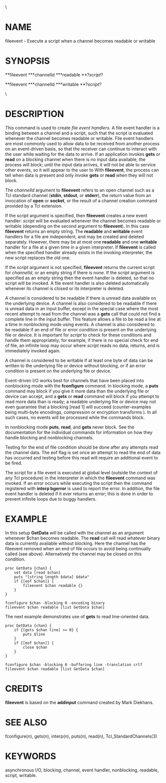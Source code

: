 \

# NAME

fileevent - Execute a script when a channel becomes readable or writable

# SYNOPSIS

**fileevent ***channelId ***readable **?*script*?

**fileevent ***channelId ***writable **?*script*?

\

# DESCRIPTION

This command is used to create *file event handlers*. A file event
handler is a binding between a channel and a script, such that the
script is evaluated whenever the channel becomes readable or writable.
File event handlers are most commonly used to allow data to be received
from another process on an event-driven basis, so that the receiver can
continue to interact with the user while waiting for the data to arrive.
If an application invokes **gets** or **read** on a blocking channel
when there is no input data available, the process will block; until the
input data arrives, it will not be able to service other events, so it
will appear to the user to With **fileevent**, the process can tell when
data is present and only invoke **gets** or **read** when they will not
block.

The *channelId* argument to **fileevent** refers to an open channel such
as a Tcl standard channel (**stdin**, **stdout**, or **stderr**), the
return value from an invocation of **open** or **socket**, or the result
of a channel creation command provided by a Tcl extension.

If the *script* argument is specified, then **fileevent** creates a new
event handler: *script* will be evaluated whenever the channel becomes
readable or writable (depending on the second argument to
**fileevent**). In this case **fileevent** returns an empty string. The
**readable** and **writable** event handlers for a file are independent,
and may be created and deleted separately. However, there may be at most
one **readable** and one **writable** handler for a file at a given time
in a given interpreter. If **fileevent** is called when the specified
handler already exists in the invoking interpreter, the new script
replaces the old one.

If the *script* argument is not specified, **fileevent** returns the
current script for *channelId*, or an empty string if there is none. If
the *script* argument is specified as an empty string then the event
handler is deleted, so that no script will be invoked. A file event
handler is also deleted automatically whenever its channel is closed or
its interpreter is deleted.

A channel is considered to be readable if there is unread data available
on the underlying device. A channel is also considered to be readable if
there is unread data in an input buffer, except in the special case
where the most recent attempt to read from the channel was a **gets**
call that could not find a complete line in the input buffer. This
feature allows a file to be read a line at a time in nonblocking mode
using events. A channel is also considered to be readable if an end of
file or error condition is present on the underlying file or device. It
is important for *script* to check for these conditions and handle them
appropriately; for example, if there is no special check for end of
file, an infinite loop may occur where *script* reads no data, returns,
and is immediately invoked again.

A channel is considered to be writable if at least one byte of data can
be written to the underlying file or device without blocking, or if an
error condition is present on the underlying file or device.

Event-driven I/O works best for channels that have been placed into
nonblocking mode with the **fconfigure** command. In blocking mode, a
**puts** command may block if you give it more data than the underlying
file or device can accept, and a **gets** or **read** command will block
if you attempt to read more data than is ready; a readable underlying
file or device may not even guarantee that a blocking \[read 1\] will
succeed (counter-examples being multi-byte encodings, compression or
encryption transforms ). In all such cases, no events will be processed
while the commands block.

In nonblocking mode **puts**, **read**, and **gets** never block. See
the documentation for the individual commands for information on how
they handle blocking and nonblocking channels.

Testing for the end of file condition should be done after any attempts
read the channel data. The eof flag is set once an attempt to read the
end of data has occurred and testing before this read will require an
additional event to be fired.

The script for a file event is executed at global level (outside the
context of any Tcl procedure) in the interpreter in which the
**fileevent** command was invoked. If an error occurs while executing
the script then the command registered with **interp bgerror** is used
to report the error. In addition, the file event handler is deleted if
it ever returns an error; this is done in order to prevent infinite
loops due to buggy handlers.

# EXAMPLE

In this setup **GetData** will be called with the channel as an argument
whenever \$chan becomes readable. The **read** call will read whatever
binary data is currently available without blocking. Here the channel
has the fileevent removed when an end of file occurs to avoid being
continually called (see above). Alternatively the channel may be closed
on this condition.

    proc GetData {chan} {
        set data [read $chan]
        puts "[string length $data] $data"
        if {[eof $chan]} {
            fileevent $chan readable {}
        }
    }

    fconfigure $chan -blocking 0 -encoding binary
    fileevent $chan readable [list GetData $chan]

The next example demonstrates use of **gets** to read line-oriented
data.

    proc GetData {chan} {
        if {[gets $chan line] >= 0} {
            puts $line
        }
        if {[eof $chan]} {
            close $chan
        }
    }

    fconfigure $chan -blocking 0 -buffering line -translation crlf
    fileevent $chan readable [list GetData $chan]

# CREDITS

**fileevent** is based on the **addinput** command created by Mark
Diekhans.

# SEE ALSO

fconfigure(n), gets(n), interp(n), puts(n), read(n),
Tcl_StandardChannels(3)

# KEYWORDS

asynchronous I/O, blocking, channel, event handler, nonblocking,
readable, script, writable.
